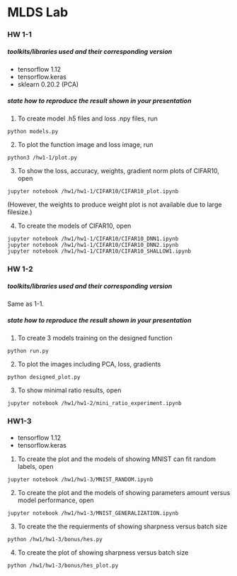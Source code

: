 # MLDS Lab
### HW 1-1
##### toolkits/libraries used and their corresponding version
- tensorflow 1.12
- tensorflow.keras
- sklearn 0.20.2 (PCA)

##### state how to reproduce the result shown in your presentation
1. To create model .h5 files and loss .npy files, run
```
python models.py
```
2. To plot the function image and loss image, run
```
python3 /hw1-1/plot.py
```
3. To show the loss, accuracy, weights, gradient norm plots of CIFAR10, open 
```
jupyter notebook /hw1/hw1-1/CIFAR10/CIFAR10_plot.ipynb
```
(However, the weights to produce weight plot is not available due to large filesize.)

4. To create the models of CIFAR10, open
```
jupyter notebook /hw1/hw1-1/CIFAR10/CIFAR10_DNN1.ipynb
jupyter notebook /hw1/hw1-1/CIFAR10/CIFAR10_DNN2.ipynb
jupyter notebook /hw1/hw1-1/CIFAR10/CIFAR10_SHALLOW1.ipynb
```

### HW 1-2
##### toolkits/libraries used and their corresponding version
Same as 1-1.

##### state how to reproduce the result shown in your presentation

1. To create 3 models training on the designed function
```
python run.py
```
2. To plot the images including PCA, loss, gradients
```
python designed_plot.py
```

3. To show minimal ratio results, open
```
jupyter notebook /hw1/hw1-2/mini_ratio_experiment.ipynb
```

### HW1-3
####
- tensorflow 1.12
- tensorflow.keras
1. To create the plot and the models of showing MNIST can fit random labels, open 
```
jupyter notebook /hw1/hw1-3/MNIST_RANDOM.ipynb
```
2. To create the plot and the models of showing parameters amount versus model performance, open
```
jupyter notebook /hw1/hw1-3/MNIST_GENERALIZATION.ipynb
```
3. To create the the requierments of showing sharpness versus batch size
```
python /hw1/hw1-3/bonus/hes.py
```
4. To create the plot of showing sharpness versus batch size
```
python /hw1/hw1-3/bonus/hes_plot.py
```

